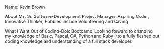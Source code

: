 Name:
Kevin Brown

About Me:
Sr. Software-Development Project Manager; Aspiring Coder; Innovative Thinker,
Hobbies include Volunteering and Caving

What I Want Out of Coding-Dojo Bootcamp:
Looking forward to changing my knowledge of Basic, Pascal, C#, Python and Ruby into a fully fleshed out coding knowledge and understanding of a full stack developer.
